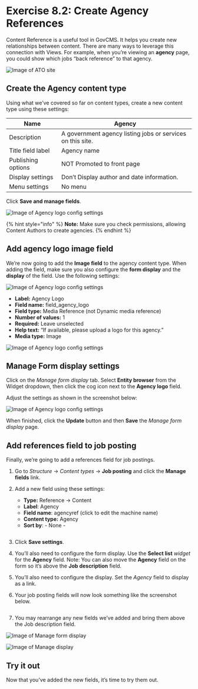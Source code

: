 # Exercise 8.2: Create Agency References

Content Reference is a useful tool in GovCMS. It helps you create new relationships between content. There are many ways to leverage this connection with Views. For example, when you’re viewing an **agency** page, you could show which jobs “back reference” to that agency.

![Image of ATO site](../.gitbook/assets/Ex-8-2-ATO-site.png)

## Create the Agency content type

Using what we’ve covered so far on content types, create a new content type using these settings:

| Name               | Agency                                                     |
| ------------------ | ---------------------------------------------------------- |
| Description        | A government agency listing jobs or services on this site. |
| Title field label  | Agency name                                                |
| Publishing options | NOT Promoted to front page                                 |
| Display settings   | Don’t Display author and date information.                 |
| Menu settings      | No menu                                                    |

Click **Save and manage fields**.

![Image of Agency logo config settings](../.gitbook/assets/Ex-8-2-Agency-1.png)

{% hint style="info" %}
**Note:** Make sure you check permissions, allowing Content Authors to create agencies.
{% endhint %}

## Add agency logo image field

We’re now going to add the **Image field** to the agency content type. When adding the field, make sure you also configure the **form display** and the **display** of the field. Use the following settings:

![Image of Agency logo config settings](../.gitbook/assets/Ex-8-2-Agency-Logo-2.png)

* **Label:** Agency Logo
* **Field name:** field\_agency\_logo
* **Field type:** Media Reference (not Dynamic media reference)
* **Number of values:** 1
* **Required:** Leave unselected
* **Help text:** “If available, please upload a logo for this agency.”
* **Media type:** Image

![Image of Agency logo config settings](../.gitbook/assets/Ex-8-2-Agency-Logo-3.png)

## Manage Form display settings

Click on the _Manage form display_ tab. Select **Entity browser** from the Widget dropdown, then click the cog icon next to the **Agency logo** field.

Adjust the settings as shown in the screenshot below:

![Image of Agency logo config settings](../.gitbook/assets/Ex-8-2-Agency-Logo-4.png)

When finished, click the **Update** button and then **Save** the _Manage form display_ page.

## Add references field to job posting

Finally, we’re going to add a references field for job postings.

1. Go to _Structure_ → _Content types_ → **Job posting** and click the **Manage fields** link.
2.  Add a new field using these settings:

    * **Type:** Reference → Content
    * **Label**: Agency
    * **Field name**: agencyref (click to edit the machine name)
    * **Content type:** Agency
    * **Sort by**: - None -



    <figure><img src="../.gitbook/assets/Ex-8-2-Agency-Logo-5.png" alt=""><figcaption></figcaption></figure>
3. Click **Save settings**.
4. You’ll also need to configure the form display. Use the **Select list** _widget_ for the **Agency** field. Note: You can also move the **Agency** field on the form so it’s above the **Job description** field.
5. You’ll also need to configure the display. Set the _Agency_ field to display as a link.
6.  Your job posting fields will now look something like the screenshot below.



    <figure><img src="../.gitbook/assets/Ex-8-2-Agency-Logo-6.png" alt=""><figcaption></figcaption></figure>
7. You may rearrange any new fields we’ve added and bring them above the Job description field.

![Image of Manage form display](../.gitbook/assets/Ex-8-2-Agency-Logo-7.png)

![Image of Manage display](../.gitbook/assets/Ex-8-2-Agency-Logo-8.png)

## Try it out

Now that you’ve added the new fields, it’s time to try them out.
